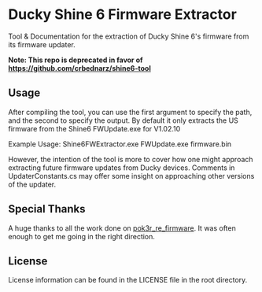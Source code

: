 # Ducky Shine 6 Firmware Extractor
Tool & Documentation for the extraction of Ducky Shine 6's firmware from its firmware updater.

**Note: This repo is deprecated in favor of https://github.com/crbednarz/shine6-tool**

## Usage
After compiling the tool, you can use the first argument to specify the path, and the second to specify the output.
By default it only extracts the US firmware from the Shine6 FWUpdate.exe for V1.02.10

Example Usage: Shine6FWExtractor.exe FWUpdate.exe firmware.bin

However, the intention of the tool is more to cover how one might approach extracting future firmware updates from Ducky devices.
Comments in UpdaterConstants.cs may offer some insight on approaching other versions of the updater.


## Special Thanks
A huge thanks to all the work done on [pok3r_re_firmware](https://github.com/pok3r-custom/pok3r_re_firmware). It was often enough to get me going in the right direction.


## License
License information can be found in the LICENSE file in the root directory.
